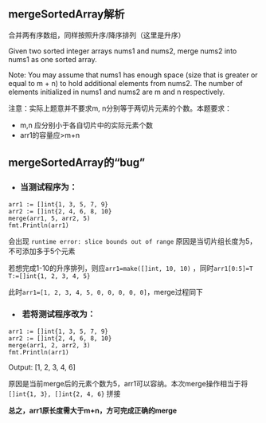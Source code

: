 ## mergeSortedArray解析

合并两有序数组，同样按照升序/降序排列（这里是升序）

Given two sorted integer arrays nums1 and nums2, merge nums2 into nums1 as one sorted array.

Note:
You may assume that nums1 has enough space (size that is greater or equal to m + n) to hold additional elements from nums2. The number of elements initialized in nums1 and nums2 are m and n respectively.

注意：实际上题意并不要求m, n分别等于两切片元素的个数。本题要求：
- m,n 应分别小于各自切片中的实际元素个数
- arr1的容量应>m+n

## mergeSortedArray的“bug”
- ###  **当测试程序为：**
```
arr1 := []int{1, 3, 5, 7, 9}
arr2 := []int{2, 4, 6, 8, 10}
merge(arr1, 5, arr2, 5)
fmt.Println(arr1)
```
会出现 `runtime error: slice bounds out of range` 原因是当切片组长度为5，不可添加多于5个元素

若想完成1-10的升序排列，则应`arr1=make([]int, 10, 10)` ，同时`arr1[0:5]=T  T:=[]int{1, 2, 3, 4, 5}`

此时`arr1=[1, 2, 3, 4, 5, 0, 0, 0, 0, 0]`，merge过程同下
- ###  **若将测试程序改为：**
```
arr1 := []int{1, 3, 5, 7, 9}
arr2 := []int{2, 4, 6, 8, 10}
merge(arr1, 2, arr2, 3)
fmt.Println(arr1)
```
Output: [1, 2, 3, 4, 6]

原因是当前merge后的元素个数为5，arr1可以容纳。本次merge操作相当于将 `[]int{1, 3}, []int{2, 4, 6}` 拼接

**总之，arr1原长度需大于m+n，方可完成正确的merge**
